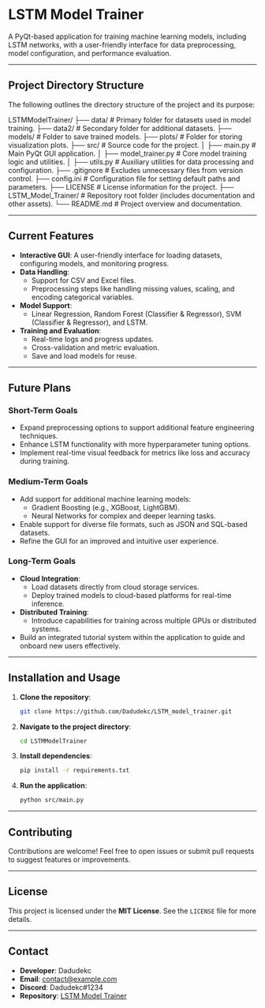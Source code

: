 # LSTM Model Trainer

A PyQt-based application for training machine learning models, including LSTM networks, with a user-friendly interface for data preprocessing, model configuration, and performance evaluation.

---

## Project Directory Structure

The following outlines the directory structure of the project and its purpose:

LSTMModelTrainer/
├── data/                 # Primary folder for datasets used in model training.
├── data2/                # Secondary folder for additional datasets.
├── models/               # Folder to save trained models.
├── plots/                # Folder for storing visualization plots.
├── src/                  # Source code for the project.
│   ├── main.py           # Main PyQt GUI application.
│   ├── model_trainer.py  # Core model training logic and utilities.
│   ├── utils.py          # Auxiliary utilities for data processing and configuration.
├── .gitignore            # Excludes unnecessary files from version control.
├── config.ini            # Configuration file for setting default paths and parameters.
├── LICENSE               # License information for the project.
├── LSTM_Model_Trainer/   # Repository root folder (includes documentation and other assets).
└── README.md             # Project overview and documentation.

---

## Current Features

- **Interactive GUI**: A user-friendly interface for loading datasets, configuring models, and monitoring progress.
- **Data Handling**:
  - Support for CSV and Excel files.
  - Preprocessing steps like handling missing values, scaling, and encoding categorical variables.
- **Model Support**:
  - Linear Regression, Random Forest (Classifier & Regressor), SVM (Classifier & Regressor), and LSTM.
- **Training and Evaluation**:
  - Real-time logs and progress updates.
  - Cross-validation and metric evaluation.
  - Save and load models for reuse.

---

## Future Plans

### Short-Term Goals
- Expand preprocessing options to support additional feature engineering techniques.
- Enhance LSTM functionality with more hyperparameter tuning options.
- Implement real-time visual feedback for metrics like loss and accuracy during training.

### Medium-Term Goals
- Add support for additional machine learning models:
  - Gradient Boosting (e.g., XGBoost, LightGBM).
  - Neural Networks for complex and deeper learning tasks.
- Enable support for diverse file formats, such as JSON and SQL-based datasets.
- Refine the GUI for an improved and intuitive user experience.

### Long-Term Goals
- **Cloud Integration**:
  - Load datasets directly from cloud storage services.
  - Deploy trained models to cloud-based platforms for real-time inference.
- **Distributed Training**:
  - Introduce capabilities for training across multiple GPUs or distributed systems.
- Build an integrated tutorial system within the application to guide and onboard new users effectively.

---

## Installation and Usage

1. **Clone the repository**:
   ```bash
   git clone https://github.com/Dadudekc/LSTM_model_trainer.git
   ```

2. **Navigate to the project directory**:
   ```bash
   cd LSTMModelTrainer
   ```

3. **Install dependencies**:
   ```bash
   pip install -r requirements.txt
   ```

4. **Run the application**:
   ```bash
   python src/main.py
   ```

---

## Contributing

Contributions are welcome! Feel free to open issues or submit pull requests to suggest features or improvements.

---

## License

This project is licensed under the **MIT License**. See the `LICENSE` file for more details.

---

## Contact

- **Developer**: Dadudekc  
- **Email**: [contact@example.com](mailto:contact@example.com)  
- **Discord**: Dadudekc#1234  
- **Repository**: [LSTM Model Trainer](https://github.com/Dadudekc/LSTM_model_trainer)
